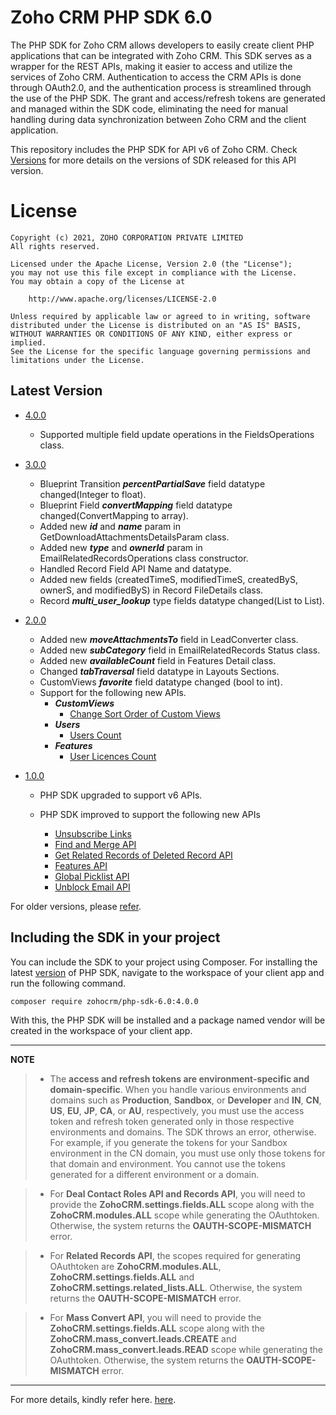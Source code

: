 # Zoho CRM PHP SDK 6.0

The PHP SDK for Zoho CRM allows developers to easily create client PHP applications that can be integrated with Zoho CRM. This SDK serves as a wrapper for the REST APIs, making it easier to access and utilize the services of Zoho CRM. 
Authentication to access the CRM APIs is done through OAuth2.0, and the authentication process is streamlined through the use of the PHP SDK. The grant and access/refresh tokens are generated and managed within the SDK code, eliminating the need for manual handling during data synchronization between Zoho CRM and the client application.

This repository includes the PHP SDK for API v6 of Zoho CRM. Check [Versions](https://github.com/zoho/zohocrm-php-sdk-6.0/releases) for more details on the versions of SDK released for this API version.

License
=======

    Copyright (c) 2021, ZOHO CORPORATION PRIVATE LIMITED 
    All rights reserved. 

    Licensed under the Apache License, Version 2.0 (the "License"); 
    you may not use this file except in compliance with the License. 
    You may obtain a copy of the License at 
    
        http://www.apache.org/licenses/LICENSE-2.0 
    
    Unless required by applicable law or agreed to in writing, software 
    distributed under the License is distributed on an "AS IS" BASIS, 
    WITHOUT WARRANTIES OR CONDITIONS OF ANY KIND, either express or implied. 
    See the License for the specific language governing permissions and 
    limitations under the License.


## Latest Version
- [4.0.0](/versions/4.0.0/README.md)
    - Supported multiple field update operations in the FieldsOperations class.

- [3.0.0](/versions/3.0.0/README.md)
    - Blueprint Transition ***percentPartialSave*** field datatype changed(Integer to float).
    - Blueprint Field ***convertMapping*** field datatype changed(ConvertMapping to array).
    - Added new ***id*** and ***name*** param in GetDownloadAttachmentsDetailsParam class.
    - Added new ***type*** and ***ownerId*** param in EmailRelatedRecordsOperations class constructor.
    - Handled Record Field API Name and datatype.
    - Added new fields (createdTimeS, modifiedTimeS, createdByS, ownerS, and modifiedByS) in Record FileDetails class.
    - Record ***multi_user_lookup*** type fields datatype changed(List<MinifiedUser> to List<Record>).
    

- [2.0.0](/versions/2.0.0/README.md)
    - Added new ***moveAttachmentsTo*** field in LeadConverter class.
    - Added new ***subCategory*** field in EmailRelatedRecords Status class.
    - Added new ***availableCount*** field in Features Detail class.
    - Changed ***tabTraversal*** field datatype in Layouts Sections.
    - CustomViews ***favorite*** field datatype changed (bool to int).
    - Support for the following new APIs.
        - ***CustomViews***
            - [Change Sort Order of Custom Views](https://www.zoho.com/crm/developer/docs/api/v6/sort-order-cv.html)
        - ***Users***
            - [Users Count](https://www.zoho.com/crm/developer/docs/api/v6/users-count.html)
        - ***Features***
            - [User Licences Count](https://www.zoho.com/crm/developer/docs/api/v6/get-user-licences.html)

- [1.0.0](/versions/1.0.0/README.md)

    - PHP SDK upgraded to support v6 APIs.

    - PHP SDK improved to support the following new APIs

      - [Unsubscribe Links](https://www.zoho.com/crm/developer/docs/api/v6/get-unsubscribe-links.html)
      - [Find and Merge API](https://www.zoho.com/crm/developer/docs/api/v6/merge-records.html)
      - [Get Related Records of Deleted Record API](https://www.zoho.com/crm/developer/docs/api/v6/get-related-records-of-deleted-record.html)
      - [Features API](https://www.zoho.com/crm/developer/docs/api/v6/get-features.html)
      - [Global Picklist API](https://www.zoho.com/crm/developer/docs/api/v6/get-global-picklist.html)
      - [Unblock Email API](https://www.zoho.com/crm/developer/docs/api/v6/unblock-emails.html)
  
For older versions, please [refer](https://github.com/zoho/zohocrm-php-sdk-6.0/releases).

## Including the SDK in your project
You can include the SDK to your project using Composer.
For installing the latest [version](https://github.com/zoho/zohocrm-php-sdk-6.0/releases/tag/4.0.0) of PHP SDK, navigate to the workspace of your client app and run the following command.

```sh
composer require zohocrm/php-sdk-6.0:4.0.0
```
With this, the PHP SDK will be installed and a package named vendor will be created in the workspace of your client app.

---

**NOTE** 

> - The **access and refresh tokens are environment-specific and domain-specific**. When you handle various environments and domains such as **Production**, **Sandbox**, or **Developer** and **IN**, **CN**, **US**, **EU**, **JP**, **CA**, or **AU**, respectively, you must use the access token and refresh token generated only in those respective environments and domains. The SDK throws an error, otherwise.
For example, if you generate the tokens for your Sandbox environment in the CN domain, you must use only those tokens for that domain and environment. You cannot use the tokens generated for a different environment or a domain.

> - For **Deal Contact Roles API and Records API**, you will need to provide the **ZohoCRM.settings.fields.ALL** scope along with the **ZohoCRM.modules.ALL** scope while generating the OAuthtoken. Otherwise, the system returns the **OAUTH-SCOPE-MISMATCH** error.

> - For **Related Records API**, the scopes required for generating OAuthtoken are **ZohoCRM.modules.ALL**, **ZohoCRM.settings.fields.ALL** and **ZohoCRM.settings.related_lists.ALL**. Otherwise, the system returns the **OAUTH-SCOPE-MISMATCH** error.

> - For **Mass Convert API**, you will need to provide the **ZohoCRM.settings.fields.ALL** scope along with the **ZohoCRM.mass_convert.leads.CREATE** and **ZohoCRM.mass_convert.leads.READ** scope while generating the OAuthtoken. Otherwise, the system returns the **OAUTH-SCOPE-MISMATCH** error.

---

For more details, kindly refer here. [here](/versions/4.0.0/README.md).
